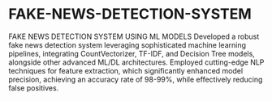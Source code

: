 # FAKE-NEWS-DETECTION-SYSTEM
FAKE NEWS DETECTION SYSTEM USING ML MODELS
Developed a robust fake news detection system leveraging sophisticated machine learning pipelines,
integrating CountVectorizer, TF-IDF, and Decision Tree models, alongside other advanced ML/DL
architectures. Employed cutting-edge NLP techniques for feature extraction, which significantly enhanced
model precision, achieving an accuracy rate of 98-99%, while effectively reducing false positives.
